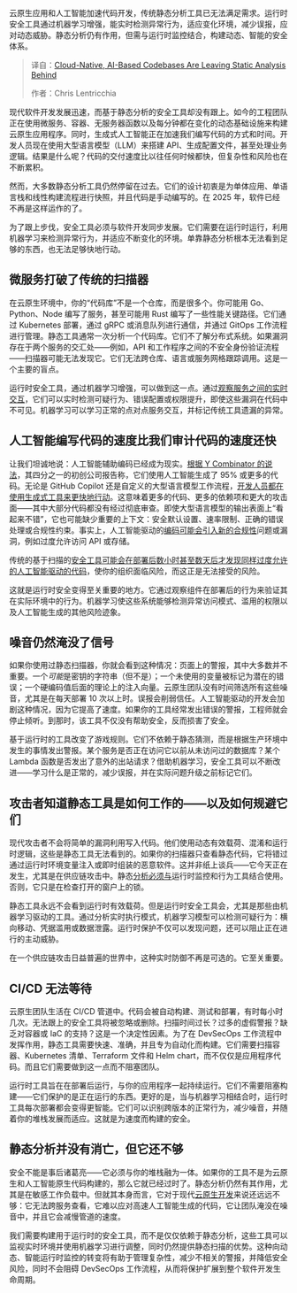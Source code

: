 <!--
title: 云原生AI代码库：静态分析已成明日黄花
cover: https://cdn.thenewstack.io/media/2025/06/05659af6-amine-mouzaoui-ty6zywq2goo-unsplash-scaled.jpg
summary: 云原生应用和人工智能加速代码开发，传统静态分析工具已无法满足需求。运行时安全工具通过机器学习增强，能实时检测异常行为，适应变化环境，减少误报，应对动态威胁。静态分析仍有作用，但需与运行时监控结合，构建动态、智能的安全体系。
-->

云原生应用和人工智能加速代码开发，传统静态分析工具已无法满足需求。运行时安全工具通过机器学习增强，能实时检测异常行为，适应变化环境，减少误报，应对动态威胁。静态分析仍有作用，但需与运行时监控结合，构建动态、智能的安全体系。

> 译自：[Cloud-Native, AI-Based Codebases Are Leaving Static Analysis Behind](https://thenewstack.io/cloud-native-ai-based-codebases-are-leaving-static-analysis-behind/)
> 
> 作者：Chris Lentricchia

现代软件开发发展迅速，而基于静态分析的安全工具却没有跟上。如今的工程团队正在使用微服务、容器、无服务器函数以及每分钟都在变化的动态基础设施来构建云原生应用程序。同时，生成式人工智能正在加速我们编写代码的方式和时间。开发人员现在使用大型语言模型（LLM）来搭建 API、生成配置文件，甚至处理业务逻辑。结果是什么呢？代码的交付速度比以往任何时候都快，但复杂性和风险也在不断累积。

然而，大多数静态分析工具仍然停留在过去。它们的设计初衷是为单体应用、单语言栈和线性构建流程进行快照，并且代码是手动编写的。在 2025 年，软件已经不再是这样运作的了。

为了跟上步伐，安全工具必须与软件开发同步发展。它们需要在运行时运行，利用机器学习来检测异常行为，并适应不断变化的环境。单靠静态分析根本无法看到足够的东西，也无法足够快地行动。

## **微服务打破了传统的扫描器**

在云原生环境中，你的“代码库”不是一个仓库，而是很多个。你可能用 Go、Python、Node 编写了服务，甚至可能用 Rust 编写了一些性能关键路径。它们通过 Kubernetes 部署，通过 gRPC 或消息队列进行通信，并通过 GitOps 工作流程进行管理。静态工具通常一次分析一个代码库。它们不了解分布式系统。如果漏洞存在于两个服务的交汇处——例如，API 和工作程序之间的不安全身份验证流程——扫描器可能无法发现它。它们无法跨仓库、语言或服务网格跟踪调用。这是一个主要的盲点。

运行时安全工具，通过机器学习增强，可以做到这一点。通过[观察服务之间的实时交互](https://thenewstack.io/trend-report-merging-observability-and-it-service-management/)，它们可以实时检测可疑行为、错误配置或权限提升，即使这些漏洞在代码中不可见。机器学习可以学习正常的点对点服务交互，并标记传统工具遗漏的异常。

## **人工智能编写代码的速度比我们审计代码的速度还快**

让我们坦诚地说：人工智能辅助编码已经成为现实。[根据 Y Combinator 的说法](https://leaddev.com/hiring/95-ai-written-code-unpacking-the-y-combinator-ceos-developer-jobs-bombshell#:~:text=The%20CEO%20of%20famed%20Silicon,%2C)，其四分之一的初创公司报告称，它们使用人工智能生成了 95% 或更多的代码。无论是 GitHub Copilot 还是自定义的大型语言模型工作流程，[开发人员都在使用生成式工具来更快地行动](https://thenewstack.io/ebooks/generative-ai/how-generative-ai-transforms-software-development/)。这意味着更多的代码、更多的依赖项和更大的攻击面——其中大部分代码都没有经过彻底审查。即使大型语言模型的输出表面上“看起来不错”，它也可能缺少重要的上下文：安全默认设置、速率限制、正确的错误处理或合规性约束。事实上，人工智能驱动的[编码可能会引入新的合规性](https://thenewstack.io/checks-by-google-ai-powered-compliance-for-apps-and-code/)问题或漏洞，例如过度允许访问 API 或存储。

传统的基于扫描的[安全工具可能会在部署后数小时甚至数天后才发现同样过度允许的人工智能驱动的代码](https://thenewstack.io/level-up-your-software-quality-with-static-code-analysis/)，使你的组织面临风险，而这正是无法接受的风险。

这就是运行时安全变得至关重要的地方。它通过观察组件在部署后的行为来验证其在实际环境中的行为。机器学习使这些系统能够检测异常访问模式、滥用的权限以及人工智能生成的其他风险迹象。

## **噪音仍然淹没了信号**

如果你使用过静态扫描器，你就会看到这种情况：页面上的警报，其中大多数并不重要。一个*可能*是密钥的字符串（但不是）；一个未使用的变量被标记为潜在的错误；一个硬编码值后面的理论上的注入向量。云原生团队没有时间筛选所有这些噪音，尤其是在每天部署 10 次以上时。误报会削弱信任。人工智能驱动的开发会加剧这种情况，因为它提高了速度。如果你的工具经常发出错误的警报，工程师就会停止倾听。到那时，该工具不仅没有帮助安全，反而损害了安全。

基于运行时的工具改变了游戏规则。它们不依赖于静态猜测，而是根据生产环境中发生的事情发出警报。某个服务是否正在访问它以前从未访问过的数据库？某个 Lambda 函数是否发出了意外的出站请求？借助机器学习，安全工具可以不断改进——学习什么是正常的，减少误报，并在实际问题升级之前标记它们。

## **攻击者知道静态工具是如何工作的——以及如何规避它们**

现代攻击者不会将简单的漏洞利用写入代码。他们使用动态有效载荷、混淆和运行时逻辑，这些是静态工具无法看到的。如果你的扫描器只查看静态代码，它将错过通过运行时环境变量注入或即时组装的恶意软件。这并非纸上谈兵——它今天正在发生，尤其是在供应链攻击中。静态[分析必须与](https://thenewstack.io/dont-mess-with-the-master-working-with-branches-in-git-and-github/)运行时监控和行为工具结合使用。否则，它只是在检查打开的窗户上的锁。

静态工具永远不会看到运行时有效载荷。但是运行时安全工具会，尤其是那些由机器学习驱动的工具。通过分析实时执行模式，机器学习模型可以检测可疑行为：横向移动、凭据滥用或数据泄露。运行时保护不仅可以发现问题，还可以阻止正在进行的主动威胁。

在一个供应链攻击日益普遍的世界中，这种实时防御不再是可选的。它至关重要。

## **CI/CD 无法等待**

云原生团队生活在 CI/CD 管道中。代码会被自动构建、测试和部署，有时每小时几次。无法跟上的安全工具将被忽略或删除。扫描时间过长？过多的虚假警报？缺乏对容器或 IaC 的支持？这是一个决定性因素。为了在 DevSecOps 工作流程中发挥作用，静态工具需要快速、准确，并且专为自动化而构建。它们需要扫描容器、Kubernetes 清单、Terraform 文件和 Helm chart，而不仅仅是应用程序代码。而且它们需要做到这一点而不阻塞团队。

运行时工具旨在在部署后运行，与你的应用程序一起持续运行。它们不需要阻塞构建——它们保护的是正在运行的东西。更好的是，当与机器学习相结合时，运行时工具每次部署都会变得更智能。它们可以识别跨版本的正常行为，减少噪音，并随着你的堆栈发展而适应。这就是为速度而构建的安全。

## **静态分析并没有消亡，但它还不够**

安全不能是事后诸葛亮——它必须与你的堆栈融为一体。如果你的工具不是为云原生和人工智能原生代码构建的，那么它就已经过时了。静态分析仍然有其作用，尤其是在敏感工作负载中。但就其本身而言，它对于现代[云原生开发](https://thenewstack.io/cloud-native/ "cloud native development")来说还远远不够：它无法跨服务查看，它难以应对高速人工智能生成的代码，它让团队淹没在噪音中，并且它会减慢管道的速度。

我们需要构建用于运行时的安全工具，而不是仅仅依赖于静态分析，这些工具可以监视实时环境并使用机器学习进行调整，同时仍然提供静态扫描的优势。这种向动态、智能运行时监控的转变将有助于管理复杂性，减少不相关的警报，并降低安全风险，同时不会阻碍 DevSecOps 工作流程，从而将保护扩展到整个软件开发生命周期。